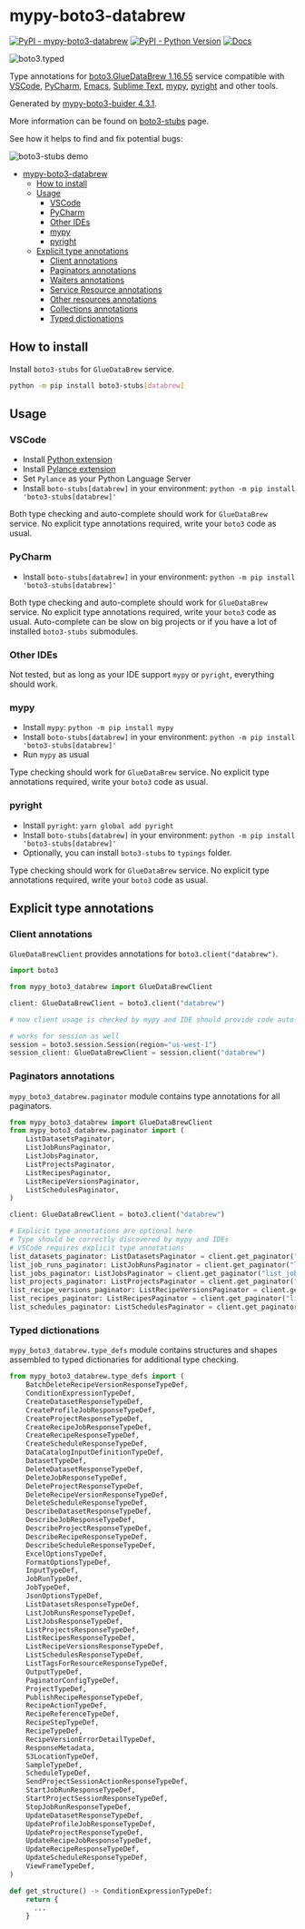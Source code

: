 # mypy-boto3-databrew

[![PyPI - mypy-boto3-databrew](https://img.shields.io/pypi/v/mypy-boto3-databrew.svg?color=blue)](https://pypi.org/project/mypy-boto3-databrew)
[![PyPI - Python Version](https://img.shields.io/pypi/pyversions/mypy-boto3-databrew.svg?color=blue)](https://pypi.org/project/mypy-boto3-databrew)
[![Docs](https://img.shields.io/readthedocs/mypy-boto3-builder.svg?color=blue)](https://mypy-boto3-builder.readthedocs.io/)

![boto3.typed](https://github.com/vemel/mypy_boto3_builder/raw/master/logo.png)

Type annotations for
[boto3.GlueDataBrew 1.16.55](https://boto3.amazonaws.com/v1/documentation/api/1.16.55/reference/services/databrew.html#GlueDataBrew) service
compatible with
[VSCode](https://code.visualstudio.com/),
[PyCharm](https://www.jetbrains.com/pycharm/),
[Emacs](https://www.gnu.org/software/emacs/),
[Sublime Text](https://www.sublimetext.com/),
[mypy](https://github.com/python/mypy),
[pyright](https://github.com/microsoft/pyright)
and other tools.

Generated by [mypy-boto3-buider 4.3.1](https://github.com/vemel/mypy_boto3_builder).

More information can be found on [boto3-stubs](https://pypi.org/project/boto3-stubs/) page.

See how it helps to find and fix potential bugs:

![boto3-stubs demo](https://github.com/vemel/mypy_boto3_builder/raw/master/demo.gif)

- [mypy-boto3-databrew](#mypy-boto3-databrew)
  - [How to install](#how-to-install)
  - [Usage](#usage)
    - [VSCode](#vscode)
    - [PyCharm](#pycharm)
    - [Other IDEs](#other-ides)
    - [mypy](#mypy)
    - [pyright](#pyright)
  - [Explicit type annotations](#explicit-type-annotations)
    - [Client annotations](#client-annotations)
    - [Paginators annotations](#paginators-annotations)
    - [Waiters annotations](#waiters-annotations)
    - [Service Resource annotations](#service-resource-annotations)
    - [Other resources annotations](#other-resources-annotations)
    - [Collections annotations](#collections-annotations)
    - [Typed dictionations](#typed-dictionations)

## How to install

Install `boto3-stubs` for `GlueDataBrew` service.

```bash
python -m pip install boto3-stubs[databrew]
```

## Usage

### VSCode

- Install [Python extension](https://marketplace.visualstudio.com/items?itemName=ms-python.python)
- Install [Pylance extension](https://marketplace.visualstudio.com/items?itemName=ms-python.vscode-pylance)
- Set `Pylance` as your Python Language Server
- Install `boto-stubs[databrew]` in your environment: `python -m pip install 'boto3-stubs[databrew]'`

Both type checking and auto-complete should work for `GlueDataBrew` service.
No explicit type annotations required, write your `boto3` code as usual.

### PyCharm

- Install `boto-stubs[databrew]` in your environment: `python -m pip install 'boto3-stubs[databrew]'`

Both type checking and auto-complete should work for `GlueDataBrew` service.
No explicit type annotations required, write your `boto3` code as usual.
Auto-complete can be slow on big projects or if you have a lot of installed `boto3-stubs` submodules.

### Other IDEs

Not tested, but as long as your IDE support `mypy` or `pyright`, everything should work.

### mypy

- Install `mypy`: `python -m pip install mypy`
- Install `boto-stubs[databrew]` in your environment: `python -m pip install 'boto3-stubs[databrew]'`
- Run `mypy` as usual

Type checking should work for `GlueDataBrew` service.
No explicit type annotations required, write your `boto3` code as usual.

### pyright

- Install `pyright`: `yarn global add pyright`
- Install `boto-stubs[databrew]` in your environment: `python -m pip install 'boto3-stubs[databrew]'`
- Optionally, you can install `boto3-stubs` to `typings` folder.

Type checking should work for `GlueDataBrew` service.
No explicit type annotations required, write your `boto3` code as usual.

## Explicit type annotations

### Client annotations

`GlueDataBrewClient` provides annotations for `boto3.client("databrew")`.

```python
import boto3

from mypy_boto3_databrew import GlueDataBrewClient

client: GlueDataBrewClient = boto3.client("databrew")

# now client usage is checked by mypy and IDE should provide code auto-complete

# works for session as well
session = boto3.session.Session(region="us-west-1")
session_client: GlueDataBrewClient = session.client("databrew")
```

### Paginators annotations

`mypy_boto3_databrew.paginator` module contains type annotations for all paginators.

```python
from mypy_boto3_databrew import GlueDataBrewClient
from mypy_boto3_databrew.paginator import (
    ListDatasetsPaginator,
    ListJobRunsPaginator,
    ListJobsPaginator,
    ListProjectsPaginator,
    ListRecipesPaginator,
    ListRecipeVersionsPaginator,
    ListSchedulesPaginator,
)

client: GlueDataBrewClient = boto3.client("databrew")

# Explicit type annotations are optional here
# Type should be correctly discovered by mypy and IDEs
# VSCode requires explicit type annotations
list_datasets_paginator: ListDatasetsPaginator = client.get_paginator("list_datasets")
list_job_runs_paginator: ListJobRunsPaginator = client.get_paginator("list_job_runs")
list_jobs_paginator: ListJobsPaginator = client.get_paginator("list_jobs")
list_projects_paginator: ListProjectsPaginator = client.get_paginator("list_projects")
list_recipe_versions_paginator: ListRecipeVersionsPaginator = client.get_paginator("list_recipe_versions")
list_recipes_paginator: ListRecipesPaginator = client.get_paginator("list_recipes")
list_schedules_paginator: ListSchedulesPaginator = client.get_paginator("list_schedules")
```







### Typed dictionations

`mypy_boto3_databrew.type_defs` module contains structures and shapes assembled
to typed dictionaries for additional type checking.

```python
from mypy_boto3_databrew.type_defs import (
    BatchDeleteRecipeVersionResponseTypeDef,
    ConditionExpressionTypeDef,
    CreateDatasetResponseTypeDef,
    CreateProfileJobResponseTypeDef,
    CreateProjectResponseTypeDef,
    CreateRecipeJobResponseTypeDef,
    CreateRecipeResponseTypeDef,
    CreateScheduleResponseTypeDef,
    DataCatalogInputDefinitionTypeDef,
    DatasetTypeDef,
    DeleteDatasetResponseTypeDef,
    DeleteJobResponseTypeDef,
    DeleteProjectResponseTypeDef,
    DeleteRecipeVersionResponseTypeDef,
    DeleteScheduleResponseTypeDef,
    DescribeDatasetResponseTypeDef,
    DescribeJobResponseTypeDef,
    DescribeProjectResponseTypeDef,
    DescribeRecipeResponseTypeDef,
    DescribeScheduleResponseTypeDef,
    ExcelOptionsTypeDef,
    FormatOptionsTypeDef,
    InputTypeDef,
    JobRunTypeDef,
    JobTypeDef,
    JsonOptionsTypeDef,
    ListDatasetsResponseTypeDef,
    ListJobRunsResponseTypeDef,
    ListJobsResponseTypeDef,
    ListProjectsResponseTypeDef,
    ListRecipesResponseTypeDef,
    ListRecipeVersionsResponseTypeDef,
    ListSchedulesResponseTypeDef,
    ListTagsForResourceResponseTypeDef,
    OutputTypeDef,
    PaginatorConfigTypeDef,
    ProjectTypeDef,
    PublishRecipeResponseTypeDef,
    RecipeActionTypeDef,
    RecipeReferenceTypeDef,
    RecipeStepTypeDef,
    RecipeTypeDef,
    RecipeVersionErrorDetailTypeDef,
    ResponseMetadata,
    S3LocationTypeDef,
    SampleTypeDef,
    ScheduleTypeDef,
    SendProjectSessionActionResponseTypeDef,
    StartJobRunResponseTypeDef,
    StartProjectSessionResponseTypeDef,
    StopJobRunResponseTypeDef,
    UpdateDatasetResponseTypeDef,
    UpdateProfileJobResponseTypeDef,
    UpdateProjectResponseTypeDef,
    UpdateRecipeJobResponseTypeDef,
    UpdateRecipeResponseTypeDef,
    UpdateScheduleResponseTypeDef,
    ViewFrameTypeDef,
)

def get_structure() -> ConditionExpressionTypeDef:
    return {
      ...
    }
```
